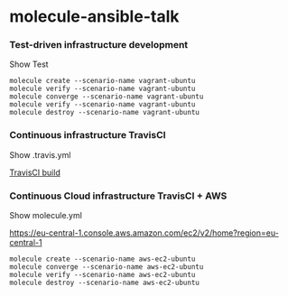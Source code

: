 # molecule-ansible-talk

### Test-driven infrastructure development

Show Test

```
molecule create --scenario-name vagrant-ubuntu
molecule verify --scenario-name vagrant-ubuntu
molecule converge --scenario-name vagrant-ubuntu
molecule verify --scenario-name vagrant-ubuntu
molecule destroy --scenario-name vagrant-ubuntu
```


### Continuous infrastructure TravisCI

Show .travis.yml

[TravisCI build](https://travis-ci.org/jonashackt/molecule-ansible-docker-vagrant/builds/472056229?utm_source=github_status&utm_medium=notification)


### Continuous Cloud infrastructure TravisCI + AWS

Show molecule.yml

https://eu-central-1.console.aws.amazon.com/ec2/v2/home?region=eu-central-1

```
molecule create --scenario-name aws-ec2-ubuntu
molecule converge --scenario-name aws-ec2-ubuntu
molecule verify --scenario-name aws-ec2-ubuntu
molecule destroy --scenario-name aws-ec2-ubuntu
```